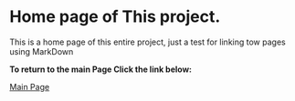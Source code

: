# Home page of This project.

This is a home page of this entire project, just a test for linking tow pages using MarkDown

**To return to the main Page Click the link below:**

[Main Page](https://sayefdeen.github.io/reading-notes/)
